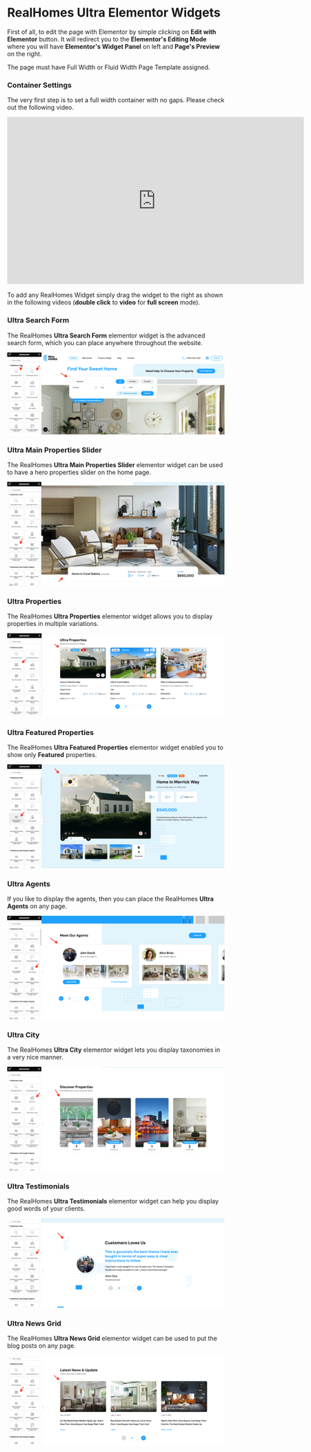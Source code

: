 # RealHomes Ultra Elementor Widgets

First of all, to edit the page with Elementor by simple clicking on **Edit with Elementor** button. It will redirect you to the **Elementor's Editing Mode** where you will have **Elementor's Widget Panel** on left and **Page's Preview** on the right.

The page must have Full Width or Fluid Width Page Template assigned.

### **Container Settings**

The very first step is to set a full width container with no gaps. Please check out the following video.

<iframe width="688" height="387" src="https://www.youtube.com/embed/BWpxOLYdGJU" frameborder="0" allow="accelerometer; autoplay; encrypted-media; gyroscope; picture-in-picture" allowfullscreen></iframe>

To add any RealHomes Widget simply drag the widget to the right as shown in the following videos (**double click** to **video** for **full screen** mode).

### **Ultra Search Form**

The RealHomes **Ultra Search Form** elementor widget is the advanced search form, which you can place anywhere throughout the website.

![Ultra Properties](images/rhea/ultra-search-form-rhea-widget.png)

### **Ultra Main Properties Slider**

The RealHomes **Ultra Main Properties Slider** elementor widget can be used to have a hero properties slider on the home page.

![Ultra Properties](images/rhea/ultra-main-properties-slider-rhea-widget.png)

### **Ultra Properties**

The RealHomes **Ultra Properties** elementor widget allows you to display properties in multiple variations.

![Ultra Properties](images/rhea/ultra-properties-rhea-widget.png)

### **Ultra Featured Properties**

The RealHomes **Ultra Featured Properties** elementor widget enabled you to show only **Featured** properties.

![Ultra Properties](images/rhea/ultra-featured-properties-rhea-widget.png)

### **Ultra Agents**

If you like to display the agents, then you can place the RealHomes **Ultra Agents** on any page.

![Ultra Properties](images/rhea/ultra-agents-rhea-widget.png)

### **Ultra City**

The RealHomes **Ultra City** elementor widget lets you display taxonomies in a very nice manner.

![Ultra Properties](images/rhea/ultra-city-rhea-widget.png)

### **Ultra Testimonials**

The RealHomes **Ultra Testimonials** elementor widget can help you display good words of your clients.

![Ultra Properties](images/rhea/ultra-testimonials-rhea-widget.png)

### **Ultra News Grid**

The RealHomes **Ultra News Grid** elementor widget can be used to put the blog posts on any page.

![Ultra Properties](images/rhea/ultra-news-grid-rhea-widget.png)